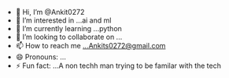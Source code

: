 - 👋 Hi, I’m @Ankit0272
- 👀 I’m interested in ...ai and ml
- 🌱 I’m currently learning ...python
- 💞️ I’m looking to collaborate on ...
- 📫 How to reach me ...Ankits0272@gmail.com
- 😄 Pronouns: ...
- ⚡ Fun fact: ...A non techh man trying to be familar with the tech

<!---
Ankit0272/Ankit0272 is a ✨ special ✨ repository because its `README.md` (this file) appears on your GitHub profile.
You can click the Preview link to take a look at your changes.
--->
